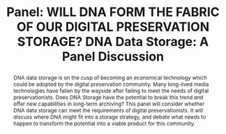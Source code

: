 ---
abstract: DNA data storage is on the cusp of becoming an economical technology which
  could be adopted by the digital preservation community. Many long-lived media technologies
  have fallen by the wayside after failing to meet the needs of digital preservationists.
  Does DNA Storage have the potential to break this trend and offer new capabilities
  in long-term archiving? This panel will consider whether DNA data storage can meet
  the requirements of digital preservationists. It will discuss where DNA might fit
  into a storage strategy, and debate what needs to happen to transform the potential
  into a viable product for this community.
creators:
- Wheatley, Paul
date: null
document_url: https://az659834.vo.msecnd.net/eventsairwesteuprod/production-inconference-public/2b93915ee6d44fdaaea241549c12f113
grand_parent: iPRES
institutions:
- Digital Preservation Coalition
keywords:
- dna data storage
- preservation requirements
landing_page_url: null
language: eng
layout: publication
license: CC-BY 4.0 International
notes_url: null
parent: iPRES 2022
presentation_url: null
publication_type: panel
size: null
source_name: iPRES
title: "Panel: WILL DNA FORM THE FABRIC OF OUR DIGITAL PRESERVATION STORAGE?\r\nDNA
  Data Storage: A Panel Discussion"
year: 2022
---